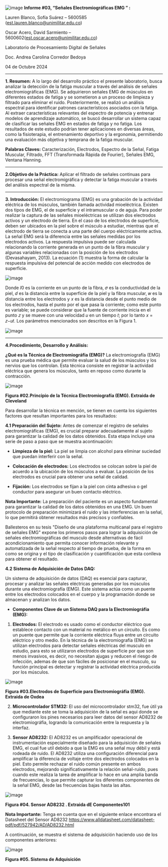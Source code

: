 ![image](https://github.com/user-attachments/assets/f2941758-b04d-4603-869f-310db10e2c8d)
**Informe #03, “Señales Electromiográficas EMG ” :**

Lauren Blanco, Sofía Suárez – 5600585 (est.lauren.blanco@unimilitar.edu.co)

Oscar Acero, David Sarmiento – 5600602(est.oscar.acero@unimilitar.edu.co)

Laboratorio de Procesamiento Digítal de Señales

Doc. Andrea Carolina Corredor Bedoya

04 de Octubre 2024

---
**1.	Resumen:**  A lo largo del desarrollo práctico el presente laboratorio, busca analizar la detección de la fatiga muscular a través del análisis de señales electromiográficas (EMG). Se adquirieron señales EMG de músculos en diferentes estados de fatiga y se sometieron a un proceso de limpieza y filtrado para eliminar el ruido. Posteriormente, se realizó un análisis espectral para identificar patrones característicos asociados con la fatiga. Al extraer características relevantes del espectro de potencia y entrenar modelos de aprendizaje automático, se buscó desarrollar un sistema capaz de clasificar las señales EMG en estados de fatiga y no fatiga. Los resultados de este estudio podrían tener aplicaciones en diversas áreas, como la fisioterapia, el entrenamiento deportivo y la ergonomía, permitiendo una evaluación más objetiva y temprana de la fatiga muscular.

  **Palabras Claves:** Caracterización, Electrodos, Espectro de la Señal, Fatiga Muscular, Filtrado, FFT (Transformada Rápida de Fourier), Señales EMG, Ventana Hanning.
  
---  

**2.Objetivo de la Práctica:** Aplicar el filtrado de señales continuas para procesar una señal electromigráfica y detectar la fatiga muscular a través del análisis espectral de la misma. 

--- 
**3. Introducción:** El electromiograma (EMG) es una grabación de la actividad eléctrica de los músculos, también llamada actividad mioeléctrica. Existen dos tipos de EMG, el de superficie y el intramuscular o de aguja.  Para poder realizar la captura de las señales mioeléctricas se utilizan dos electrodos activos y un electrodo de tierra. En el caso de los electrodos de superficie, deben ser ubicados en la piel sobre el músculo a estudiar, mientras que el electrodo de tierra se conecta a una parte del cuerpo eléctricamente activa. La señal EMG será la diferencia entre las señales medidas por los electrodos activos.   La respuesta impulsiva puede ser calculada relacionando la corriente generada en un punto de la fibra muscular y algunas variables relacionadas con la posición de los electrodos (Devasahayam, 2013). La ecuación (1) muestra la forma de calcular la respuesta impulsiva del potencial de acción medido con electrodos de superficie. 

![image](https://github.com/user-attachments/assets/aabcc808-b96d-45d1-aea5-ff30afa3efd0)

Donde 𝐼0 es la corriente en un punto de la fibra, 𝜎 es la conductividad de la piel, 𝑑 es la distancia entre la superficie de la piel y la fibra muscular, 𝑤 es la distancia entre los electrodos y 𝑥 es la distancia desde el punto medio de los electrodos, hasta el punto por el que pasa la corriente; como este punto es variable; se puede considerar que la fuente de corriente inicia en el punto 𝑧 y se mueve con una velocidad 𝑢 en un tiempo 𝑡; por lo tanto 𝑥 = 𝑧−𝑢𝑡. Los parámetros mencionados son descritos en la Figura 1. 

![image](https://github.com/user-attachments/assets/f7ec16b9-11f2-4679-9a20-96460996192d)

---
**4.Procedimiento, Desarrollo y Análisis:**

**¿Qué es la Técnica de Electromiográfia (EMG)?**
La electromiografía (EMG) es una prueba médica que permite evaluar la salud de los músculos y los nervios que los controlan. Esta técnica consiste en registrar la actividad eléctrica que genera los músculos, tanto en reposo como durante la contracción. 

![image](https://github.com/user-attachments/assets/f0fd69e1-e9a6-4a96-9010-560b07003865)

**Figura #02.Principio de la Técnica Electromiografía (EMG). Extraida de Cleveland**

Para desarrollar la técnica en mención, se tienen en cuenta los siguientes factores que resultan importantes para los resultados:

**4.1 Preparación del Sujeto:** Antes de comenzar el registro de señales electromiográficas (EMG), es crucial preparar adecuadamente al sujeto para garantizar la calidad de los datos obtenidos. Esta etapa incluye una serie de paso a paso que se muestra acontinuación:

* **Limpieza de la piel:** La piel se limpia con alcohol para eliminar suciedad que puedan interferir con la señal.

* **Colocación de electrodos:** Los electrodos se colocan sobre la piel de acuerdo a la ubicación de los músculos a evaluar. La posición de los electrodos es crucial para obtener una señal de calidad.
  
* **Fijación:** Los electrodos se fijan a la piel con cinta adhesiva o gel conductor para asegurar un buen contacto eléctrico.

**Nota Importante:** La preparación del paciente es un aspecto fundamental para garantizar la calidad de los datos obtenidos en una EMG. Un buen protocolo de preparación minimizará el ruido y las interferencias en la señal, lo que permitirá obtener resultados más precisos y confiables.

Ballesteros en su tesis "Diseño de una plataforma multicanal para el registro de señales EMG" expone los primeros pasos para lograr la adquisición de señales electromiográficas del musculo desde alternativas de fácil acondicionamiento que permita conocer información relevante y automatizada de la señal respecto al tiempo de prueba, de la forma en como se origina y el tipo de clasificación y cuantificación que esta conlleva para obtener el resultado.

**4.2 Sistema de Adquisición de Datos DAQ:**

Un sistema de adquisición de datos (DAQ) es esencial para capturar, procesar y analizar las señales eléctricas generadas por los músculos durante una electromiografía (EMG). Este sistema actúa como un puente entre los electrodos colocados en el cuerpo y la programación donde se almacenan y analizan los datos.

* **Componentes Clave de un Sistema DAQ para la Electromiográfia (EMG):**

1. **Electrodos:** El electrodo es usado como el  conductor eléctrico que establece contacto con un material no metálico en un circuito. Es como un puente que permite que la corriente eléctrica fluya entre un circuito eléctrico y otro medio.
En la técnica de la electromiografía (EMG) se utilizan electrodos para detectar señales eléctricas del musculo en estudio, para esto se utilizaron electrodos de superficie por que son menos invasivos, es decir, no necesitan ajugas y reducen el riesgo de infección, ademas de que son fáciles de posicionar en el musculo, su función principal es detectar y registrar la actividad eléctrica producida por los músculos.

![image](https://github.com/user-attachments/assets/0d821206-7057-4073-a13c-fdc07d94a1d0)

**Figura #03.Electrodos de Superficie para Electromiográfia (EMG). Extraida de Oxdea**

2. **Microcontrolador STM32:** El uso del microcontrolador stm32, fue útil ya que mediante este se  toma la adquisición de la señal es aqui donde se  configuraron los pines necesarios  para leer datos del sensor AD8232 de electromiográfia, logrando la comunicación entre la respuesta y la interfaz.




  

3. **Sensor AD8232:** El AD8232 es un amplificador operacional de instrumentación especialmente diseñado para la adquisición de señales EMG, el cual fue util debido a que la  EMG es una señal muy débil y está rodeada de ruido. El AD8232 utiliza una configuración diferencial para amplificar la diferencia de voltaje entre dos electrodos colocados en la piel. Esto permite rechazar el ruido común presente en ambos electrodos, mejorando significativamente la relación señal-ruido, pues cuando este realiza la tarea de amplificar lo hace en una amplia banda de frecuencias, lo que permite capturar los diferentes componentes de la señal EMG, desde las frecuencias bajas hasta las altas.

![image](https://github.com/user-attachments/assets/bcd1edc9-e59e-4703-a961-0cc06f443f42)

**Figura #04. Sensor AD8232 . Extraida dE Componentes101**

**Nota Importante:** Tenga en cuenta que en el siguiente enlace encontrara  el Datasheet del Sensor AD8232 https://www.alldatasheet.com/datasheet-pdf/pdf/527942/AD/AD8232.html

A continuación, se muestra el sistema de adquisición haciendo uso de los componentes anteriores:

![image](https://github.com/user-attachments/assets/a4883fc5-df1f-4603-8018-7a58d338cb74)

**Figura #05. Sistema de Adquisición**



